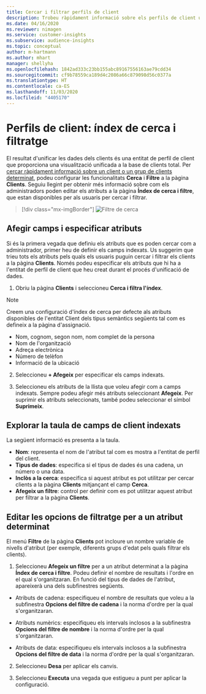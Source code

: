 ```yaml
---
title: Cercar i filtrar perfils de client
description: Trobeu ràpidament informació sobre els perfils de client unificats i filtreu-los per atributs especificats.
ms.date: 04/16/2020
ms.reviewer: nimagen
ms.service: customer-insights
ms.subservice: audience-insights
ms.topic: conceptual
author: m-hartmann
ms.author: mhart
manager: shellyha
ms.openlocfilehash: 1842ad333c23bb155abc89167556163ae79cdd34
ms.sourcegitcommit: cf9b78559ca189d4c2086a66c879098d56c0377a
ms.translationtype: HT
ms.contentlocale: ca-ES
ms.lasthandoff: 11/03/2020
ms.locfileid: "4405170"
---
```

# <a name="customer-profiles-search--filter-index"></a>Perfils de client: índex de cerca i filtratge

El resultat d'unificar les dades dels clients és una entitat de perfil de client que proporciona una visualització unificada a la base de clients total. Per [cercar ràpidament informació sobre un client o un grup de clients determinat](customer-profiles.md), podeu configurar les funcionalitats **Cerca** i **Filtre** a la pàgina **Clients**. Seguiu llegint per obtenir més informació sobre com els administradors poden editar els atributs a la pàgina **Índex de cerca i filtre**, que estan disponibles per als usuaris per cercar i filtrar.

> [!div class="mx-imgBorder"]
> ![Filtre de cerca](media/search-filter.png "Filtre de cerca")

## <a name="add-fields-and-specify-attributes"></a>Afegir camps i especificar atributs

Si és la primera vegada que definiu els atributs que es poden cercar com a administrador, primer heu de definir els camps indexats. Us suggerim que trieu tots els atributs pels quals els usuaris puguin cercar i filtrar els clients a la pàgina **Clients**. Només podeu especificar els atributs que hi ha a l'entitat de perfil de client que heu creat durant el procés d'unificació de dades.

1. Obriu la pàgina **Clients** i seleccioneu **Cerca i filtra l'índex**.

> [!NOTE]
> Creem una configuració d'índex de cerca per defecte als atributs disponibles de l'entitat Client dels tipus semàntics següents tal com es defineix a la pàgina d'assignació.
> - Nom, cognom, segon nom, nom complet de la persona
> - Nom de l'organització
> - Adreça electrònica
> - Número de telèfon
> - Informació de la ubicació

2. Seleccioneu **+ Afegeix** per especificar els camps indexats.

3. Seleccioneu els atributs de la llista que voleu afegir com a camps indexats. Sempre podeu afegir més atributs seleccionant **Afegeix**. Per suprimir els atributs seleccionats, també podeu seleccionar el símbol **Suprimeix**.

## <a name="explore-the-indexed-customer-fields-table"></a>Explorar la taula de camps de client indexats

La següent informació es presenta a la taula.

- **Nom**: representa el nom de l'atribut tal com es mostra a l'entitat de perfil del client.
- **Tipus de dades**: especifica si el tipus de dades és una cadena, un número o una data.
- **Inclòs a la cerca**: especifica si aquest atribut es pot utilitzar per cercar clients a la pàgina **Clients** mitjançant el camp **Cerca**.
- **Afegeix un filtre**: control per definir com es pot utilitzar aquest atribut per filtrar a la pàgina **Clients**.

## <a name="editing-filtering-options-for-a-given-attribute"></a>Editar les opcions de filtratge per a un atribut determinat

El menú **Filtre** de la pàgina **Clients** pot incloure un nombre variable de nivells d'atribut (per exemple, diferents grups d'edat pels quals filtrar els clients).

1. Seleccioneu **Afegeix un filtre** per a un atribut determinat a la pàgina **Índex de cerca i filtre**. Podeu definir el nombre de resultats i l'ordre en el qual s'organitzaran. En funció del tipus de dades de l'atribut, apareixerà una dels subfinestres següents.

- Atributs de cadena: especifiqueu el nombre de resultats que voleu a la subfinestra **Opcions del filtre de cadena** i la norma d'ordre per la qual s'organitzaran.

- Atributs numèrics: especifiqueu els intervals inclosos a la subfinestra **Opcions del filtre de nombre** i la norma d'ordre per la qual s'organitzaran.

- Atributs de data: especifiqueu els intervals inclosos a la subfinestra **Opcions del filtre de data** i la norma d'ordre per la qual s'organitzaran.

2. Seleccioneu **Desa** per aplicar els canvis.

3. Seleccioneu **Executa** una vegada que estigueu a punt per aplicar la configuració.

